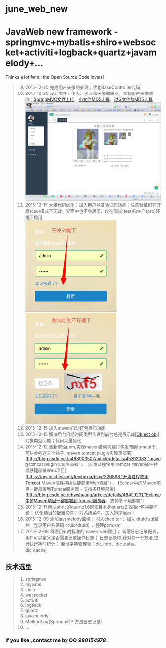 # june_web_new
JavaWeb new framework - springmvc+mybatis+shiro+websocket+activiti+logback+quartz+javamelody+...
===
Thinks a lot for all the Open Source Code lovers!

 > 9. 2016-12-20 完成用户头像的处理；优化BaseController代码
 > 8. 2016-12-20 设计文件上传表、引入富头像编辑器，实现用户头像修改；[SpringMVC文件上传](http://www.cnblogs.com/fjsnail/p/3491033.html)、[小文件MD5计算](http://blog.csdn.net/wangqiuyun/article/details/22941433)、[过G文件的MD5计算](http://www.cnblogs.com/yaowukonga/p/3523668.html)
 <br>![用户头像上传](https://github.com/junehappylove/img_lib/blob/master/june_web_new/richimage1.png) <br>
 > 7. 2016-12-17 大量代码优化；加入用户登录验证码功能；注意验证码在开发(dev)模式下无效，界面中也不会展示，仅在测试(test)和生产(pro)环境下启用
 	<br>![开发环境登录](https://github.com/junehappylove/img_lib/blob/master/june_web_new/user_login_dev.png)
 		![生成环境或测试环境登录](https://github.com/junehappylove/img_lib/blob/master/june_web_new/user_login_pro_test.png)
 	<br>
 > 6. 2016-12-15 加入maven自动打包发布功能
 > 5. 2016-12-15 解决后台日期时间类型传递到前台总是展示成[[Object obj](http://www.cnblogs.com/aquriushu/p/5777844.html)]对象类型问题；代码大量优化
 > 4. 2016-12-12 重新整理pom,实现maven自动构建打包发布到tomcat下，可以参考这三个帖子
 [maven tomcat plugin实现热部署](http://blog.csdn.net/a468903507/article/details/45392083,"maven tomcat plugin实现热部署")、
 [开发过程使用Tomcat Maven插件持续快捷部署Web项目](https://my.oschina.net/feichexia/blog/326893,"开发过程使用Tomcat Maven插件持续快捷部署Web项目") 、
 [Eclipse中的Maven项目一键部署到Tomcat服务器 - 支持多环境部署](http://blog.csdn.net/chwshuang/article/details/48499231,"Eclipse中的Maven项目一键部署到Tomcat服务器 - 支持多环境部署")
 > 3. 2016-12-11 解决shrio的quartz1.6同项目本身quartz2.2的jar包冲突问题；
 	优化项目的配置文件；
 	对系统菜单，加入排序展示；
 > 2. 2016-12-09 
 	添加javamelody监控；
 	引入ckeditor；
 	加入 druid sql监控（登录用户名密码 druid/druid）；
 	整理pom.xml
 > 1. 2016-12-08 
 	将项目转成标准的maven web项目；
	新增日志记录配置，用户可以定义是否需要记录操作日志；
	日志记录中,针对每一个方法,进行执行耗时统计；
	新增字典管理表：dic_info、dic_datas、dic_cache。
 
 
 
## 技术选型 
 > 1. springmvc
 > 2. mybatis
 > 3. shiro
 > 4. websocket
 > 5. activiti
 > 6. logback
 > 7. quartz
 > 8. javamelody
 > 9. MethodLog(Spring AOP 方法日志记录)
 > 10. ...
 
### if you like , contact me by QQ *980154978* .
